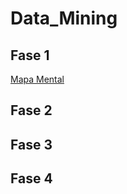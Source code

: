 # Data_Mining
## Fase 1
  [Mapa Mental](https://github.com/ReginaMb/Data_Mining/blob/main/MapaMental_1_%7B1851448%7D.pdf)
## Fase 2
## Fase 3
## Fase 4
